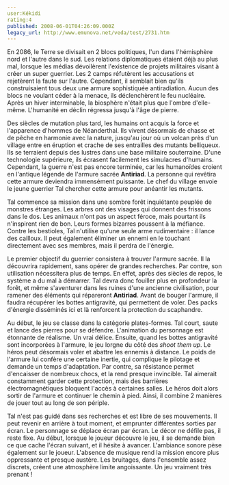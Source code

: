 ```yaml
---
user:Kékidi
rating:4
published: 2008-06-01T04:26:09.000Z
legacy_url: http://www.emunova.net/veda/test/2731.htm
---
```

En 2086, le Terre se divisait en 2 blocs politiques, l'un dans l'hémisphère nord et l'autre dans le sud. Les relations diplomatiques étaient déjà au plus mal, lorsque les médias dévoilèrent l'existence de projets militaires visant à créer un super guerrier. Les 2 camps réfutèrent les accusations et rejetèrent la faute sur l'autre. Cependant, il semblait bien qu'ils construisaient tous deux une armure sophistiquée antiradiation. Aucun des blocs ne voulant céder à la menace, ils déclenchèrent le feu nucléaire. Après un hiver interminable, la biosphère n'était plus que l'ombre d'elle-même. L'humanité en déclin régressa jusqu'à l'âge de pierre.  

  

Des siècles de mutation plus tard, les humains ont acquis la force et l'apparence d'hommes de Néanderthal. Ils vivent désormais de chasse et de pêche en harmonie avec la nature, jusqu'au jour où un volcan près d'un village entre en éruption et crache de ses entrailles des mutants belliqueux. Ils se terraient depuis des lustres dans une base militaire souterraine. D'une technologie supérieure, ils écrasent facilement les simulacres d'humains. Cependant, la guerre n'est pas encore terminée, car les humanoïdes croient en l'antique légende de l'armure sacrée **Antiriad**. La personne qui revêtira cette armure deviendra immensément puissante. Le chef du village envoie le jeune guerrier Tal chercher cette armure pour anéantir les mutants.  

  

Tal commence sa mission dans une sombre forêt inquiétante peuplée de monstres étranges. Les arbres ont des visages qui donnent des frissons dans le dos. Les animaux n'ont pas un aspect féroce, mais pourtant ils n'inspirent rien de bon. Leurs formes bizarres poussent à la méfiance. Contre les bestioles, Tal n'utilise qu'une seule arme rudimentaire : il lance des cailloux. Il peut également éliminer un ennemi en le touchant directement avec ses membres, mais il perdra de l'énergie.  

  

Le premier objectif du guerrier consistera à trouver l'armure sacrée. Il la découvrira rapidement, sans opérer de grandes recherches. Par contre, son utilisation nécessitera plus de temps. En effet, après des siècles de repos, le système a du mal à démarrer. Tal devra donc fouiller plus en profondeur la forêt, et même s'aventurer dans les ruines d'une ancienne civilisation, pour ramener des éléments qui répareront **Antiriad**. Avant de bouger l'armure, il faudra récupérer les bottes antigravité, qui permettent de voler. Des packs d'énergie disséminés ici et là renforcent la protection du scaphandre.  

  

Au début, le jeu se classe dans la catégorie plates-formes. Tal court, saute et lance des pierres pour se défendre. L'animation du personnage est étonnante de réalisme. Un vrai délice. Ensuite, quand les bottes antigravité sont incorporées à l'armure, le jeu lorgne du côté des _shoot them up_. Le héros peut désormais voler et abattre les ennemis à distance. Le poids de l'armure lui confère une certaine inertie, qui complique le pilotage et demande un temps d'adaptation. Par contre, sa résistance permet d'encaisser de nombreux chocs, et la rend presque invincible. Tal aimerait constamment garder cette protection, mais des barrières électromagnétiques bloquent l'accès à certaines salles. Le héros doit alors sortir de l'armure et continuer le chemin à pied. Ainsi, il combine 2 manières de jouer tout au long de son périple.  

  

Tal n'est pas guidé dans ses recherches et est libre de ses mouvements. Il peut revenir en arrière à tout moment, et emprunter différentes sorties par écran. Le personnage se déplace écran par écran. Le décor ne défile pas, il reste fixe. Au début, lorsque le joueur découvre le jeu, il se demande bien ce que cache l'écran suivant, et il hésite à avancer. L'ambiance sonore pèse également sur le joueur. L'absence de musique rend la mission encore plus oppressante et presque austère. Les bruitages, dans l'ensemble assez discrets, créent une atmosphère limite angoissante. Un jeu vraiment très prenant !